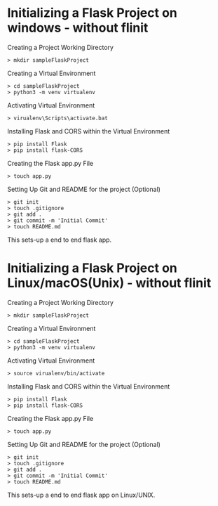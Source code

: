 # Initializing a Flask Project on windows - without flinit
Creating a Project Working Directory
```
> mkdir sampleFlaskProject
```

Creating a Virtual Environment
```
> cd sampleFlaskProject
> python3 -m venv virtualenv
```

Activating Virtual Environment
```
> virualenv\Scripts\activate.bat
```

Installing Flask and CORS within the Virtual Environment
```
> pip install Flask
> pip install flask-CORS
```

Creating the Flask app.py File
```
> touch app.py
```

Setting Up Git and README for the project (Optional)
```
> git init 
> touch .gitignore
> git add .
> git commit -m 'Initial Commit'
> touch README.md
```

This sets-up a end to end flask app.

# Initializing a Flask Project on Linux/macOS(Unix) - without flinit

Creating a Project Working Directory
```
> mkdir sampleFlaskProject
```

Creating a Virtual Environment
```
> cd sampleFlaskProject
> python3 -m venv virtualenv
```

Activating Virtual Environment
```
> source virualenv/bin/activate
```

Installing Flask and CORS within the Virtual Environment
```
> pip install Flask
> pip install flask-CORS
```

Creating the Flask app.py File
```
> touch app.py
```

Setting Up Git and README for the project (Optional)
```
> git init 
> touch .gitignore
> git add .
> git commit -m 'Initial Commit'
> touch README.md
```

This sets-up a end to end flask app on Linux/UNIX.

